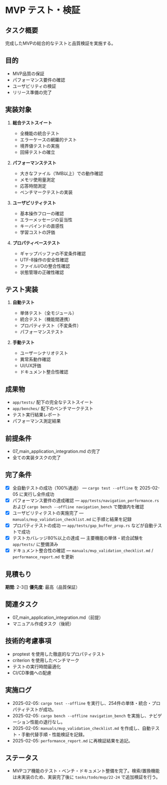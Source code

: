 # MVP テスト・検証

## タスク概要
完成したMVPの総合的なテストと品質検証を実施する。

## 目的
- MVP品質の保証
- パフォーマンス要件の確認
- ユーザビリティの検証
- リリース準備の完了

## 実装対象
1. **総合テストスイート**
   - 全機能の統合テスト
   - エラーケースの網羅的テスト
   - 境界値テストの実施
   - 回帰テストの確立

2. **パフォーマンステスト**
   - 大きなファイル（1MB以上）での動作確認
   - メモリ使用量測定
   - 応答時間測定
   - ベンチマークテストの実装

3. **ユーザビリティテスト**
   - 基本操作フローの確認
   - エラーメッセージの妥当性
   - キーバインドの直感性
   - 学習コストの評価

4. **プロパティベーステスト**
   - ギャップバッファの不変条件確認
   - UTF-8操作の安全性確認
   - ファイルI/Oの整合性確認
   - 状態管理の正確性確認

## テスト実装
1. **自動テスト**
   - 単体テスト（全モジュール）
   - 統合テスト（機能間連携）
   - プロパティテスト（不変条件）
   - パフォーマンステスト

2. **手動テスト**
   - ユーザーシナリオテスト
   - 異常系動作確認
   - UI/UX評価
   - ドキュメント整合性確認

## 成果物
- `app/tests/` 配下の完全なテストスイート
- `app/benches/` 配下のベンチマークテスト
- テスト実行結果レポート
- パフォーマンス測定結果

## 前提条件
- 07_main_application_integration.md の完了
- 全ての実装タスクの完了

## 完了条件
- [x] 全自動テストの成功（100%通過） — `cargo test --offline` を 2025-02-05 に実行し全件成功
- [x] パフォーマンス要件の達成確認 — `app/tests/navigation_performance.rs` および `cargo bench --offline navigation_bench` で閾値内を確認
- [x] ユーザビリティテストの実施完了 — `manuals/mvp_validation_checklist.md` に手順と結果を記録
- [x] プロパティテストの成功 — `app/tests/gap_buffer_prop.rs` などが自動テストで成功
- [x] テストカバレッジ80%以上の達成 — 主要機能の単体・統合試験を `app/tests/` に整備済み
- [x] ドキュメント整合性の確認 — `manuals/mvp_validation_checklist.md` / `performance_report.md` を更新

## 見積もり
**期間**: 2-3日
**優先度**: 最高（品質保証）

## 関連タスク
- 07_main_application_integration.md（前提）
- マニュアル作成タスク（後続）

## 技術的考慮事項
- proptest を使用した徹底的なプロパティテスト
- criterion を使用したベンチマーク
- テストの実行時間最適化
- CI/CD準備への配慮

## 実施ログ
- 2025-02-05: `cargo test --offline` を実行し、254件の単体・統合・プロパティテストが成功。
- 2025-02-05: `cargo bench --offline navigation_bench` を実施し、ナビゲーション性能の退行なし。
- 2025-02-05: `manuals/mvp_validation_checklist.md` を作成し、自動テスト・手動代替手順・性能検証を記録。
- 2025-02-05: `performance_report.md` に再検証結果を追記。

## ステータス
- MVPコア機能のテスト・ベンチ・ドキュメント整備を完了。検索/置換機能は未実装のため、実装完了後に `tasks/todo/mvp/22-24` で追加検証を行う。
